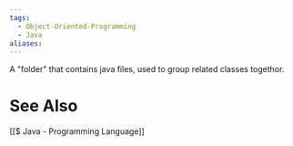 ```yaml
---
tags:
  - Object-Oriented-Programming
  - Java
aliases:
---
```

A "folder" that contains java files, used to group related classes togethor.

# See Also
[[$ Java - Programming Language]]

